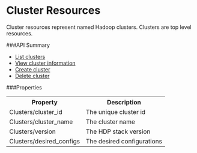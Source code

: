 <!---
Licensed to the Apache Software Foundation (ASF) under one or more
contributor license agreements. See the NOTICE file distributed with
this work for additional information regarding copyright ownership.
The ASF licenses this file to You under the Apache License, Version 2.0
(the "License"); you may not use this file except in compliance with
the License. You may obtain a copy of the License at

http://www.apache.org/licenses/LICENSE-2.0

Unless required by applicable law or agreed to in writing, software
distributed under the License is distributed on an "AS IS" BASIS,
WITHOUT WARRANTIES OR CONDITIONS OF ANY KIND, either express or implied.
See the License for the specific language governing permissions and
limitations under the License.
-->

# Cluster Resources
Cluster resources represent named Hadoop clusters.  Clusters are top level resources.

###API Summary

- [List clusters](clusters.md)
- [View cluster information](clusters-cluster.md)
- [Create cluster](create-cluster.md)
- [Delete cluster](delete-cluster.md)

###Properties

<table>
  <tr>
    <th>Property</th>
    <th>Description</th>
  </tr>
  <tr>
    <td>Clusters/cluster_id</td>
    <td>The unique cluster id</td>  
  </tr>
  <tr>
    <td>Clusters/cluster_name</td>
    <td>The cluster name</td>  
  </tr>
  <tr>
    <td>Clusters/version</td>
    <td>The HDP stack version</td>  
  </tr>
  <tr>
    <td>Clusters/desired_configs</td>
    <td>The desired configurations</td>  
  </tr>
</table>

